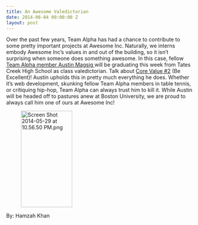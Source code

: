 ```yaml
---
title: An Awesome Valedictorian
date: 2014-06-04 00:00:00 Z
layout: post
---
```

 
<p>Over the past few years, Team Alpha has had a chance to contribute to some pretty important projects at Awesome Inc. Naturally, we interns embody Awesome Inc’s values in and out of the building, so it isn’t surprising when someone does something awesome. In this case, fellow <a href="http://www.awesomeinc.org/team-alpha/" target="_blank">Team Alpha member Austin Magsig </a>will be graduating this week from Tates Creek High School as class valedictorian. Talk about <a href="http://blog.awesomeinc.org/post/65084038765/four-pillars-of-awesome" target="_blank">Core Value #2</a> (Be Excellent)! Austin upholds this in pretty much everything he does. Whether it’s web development, skunking fellow Team Alpha members in table tennis, or critiquing hip-hop, Team Alpha can always trust him to kill it. While Austin will be headed off to pastures anew at Boston University, we are proud to always call him one of ours at Awesome Inc!</p>
<p><figure data-orig-height="260" data-orig-width="138" data-orig-src="https://lh6.googleusercontent.com/9Fl1Gbe1zXCf99f_gMnWY2O7vTKGvOflcQr6MuTHVJiMrH1Amn1QS6zKalLjeFyNF6STxEVnwFb-BhFZAVvp9zbTnHAwb21N17YLPM869vYQsvuRUtpzsznyA4RMv0sTuA"><img alt="Screen Shot 2014-05-29 at 10.56.50 PM.png" height="260px;" src="https://66.media.tumblr.com/e77bd6db37616e0b85e4377298883464/tumblr_inline_pk2mriBPPj1spm8pc_540.png" width="138px;" data-orig-height="260" data-orig-width="138" data-orig-src="https://lh6.googleusercontent.com/9Fl1Gbe1zXCf99f_gMnWY2O7vTKGvOflcQr6MuTHVJiMrH1Amn1QS6zKalLjeFyNF6STxEVnwFb-BhFZAVvp9zbTnHAwb21N17YLPM869vYQsvuRUtpzsznyA4RMv0sTuA"/></figure></p>
<p><span>By: Hamzah Khan</span></p>
